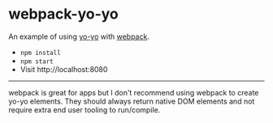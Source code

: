 # webpack-yo-yo

An example of using [yo-yo](https://github.com/maxogden/yo-yo) with
[webpack](https://github.com/webpack/webpack).

* `npm install`
* `npm start`
* Visit http://localhost:8080

---

webpack is great for apps but I don't recommend using webpack to create yo-yo
elements. They should always return native DOM elements and not require extra
end user tooling to run/compile.
